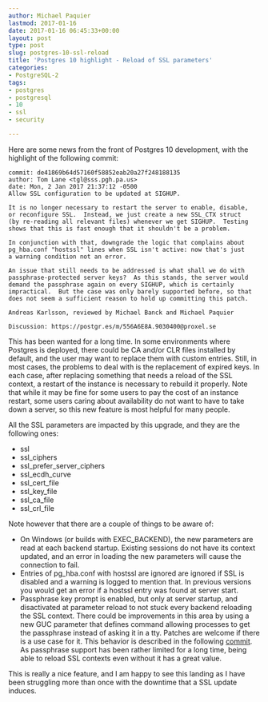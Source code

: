 ```yaml
---
author: Michael Paquier
lastmod: 2017-01-16
date: 2017-01-16 06:45:33+00:00
layout: post
type: post
slug: postgres-10-ssl-reload
title: 'Postgres 10 highlight - Reload of SSL parameters'
categories:
- PostgreSQL-2
tags:
- postgres
- postgresql
- 10
- ssl
- security

---
```


Here are some news from the front of Postgres 10 development, with the
highlight of the following commit:

    commit: de41869b64d57160f58852eab20a27f248188135
    author: Tom Lane <tgl@sss.pgh.pa.us>
    date: Mon, 2 Jan 2017 21:37:12 -0500
    Allow SSL configuration to be updated at SIGHUP.

    It is no longer necessary to restart the server to enable, disable,
    or reconfigure SSL.  Instead, we just create a new SSL_CTX struct
    (by re-reading all relevant files) whenever we get SIGHUP.  Testing
    shows that this is fast enough that it shouldn't be a problem.

    In conjunction with that, downgrade the logic that complains about
    pg_hba.conf "hostssl" lines when SSL isn't active: now that's just
    a warning condition not an error.

    An issue that still needs to be addressed is what shall we do with
    passphrase-protected server keys?  As this stands, the server would
    demand the passphrase again on every SIGHUP, which is certainly
    impractical.  But the case was only barely supported before, so that
    does not seem a sufficient reason to hold up committing this patch.

    Andreas Karlsson, reviewed by Michael Banck and Michael Paquier

    Discussion: https://postgr.es/m/556A6E8A.9030400@proxel.se

This has been wanted for a long time. In some environments where Postgres is
deployed, there could be CA and/or CLR files installed by default, and the user
may want to replace them with custom entries. Still, in most cases, the
problems to deal with is the replacement of expired keys. In each case, after
replacing something that needs a reload of the SSL context, a restart of the
instance is necessary to rebuild it properly. Note that while it may be fine
for some users to pay the cost of an instance restart, some users caring about
availability do not want to have to take down a server, so this new feature
is most helpful for many people.

All the SSL parameters are impacted by this upgrade, and they are the
following ones:

  * ssl
  * ssl\_ciphers
  * ssl\_prefer\_server\_ciphers
  * ssl\_ecdh\_curve
  * ssl\_cert\_file
  * ssl\_key\_file
  * ssl\_ca\_file
  * ssl\_crl\_file

Note however that there are a couple of things to be aware of:

  * On Windows (or builds with EXEC\_BACKEND), the new parameters are read
  at each backend startup. Existing sessions do not have its context updated,
  and an error in loading the new parameters will cause the connection to
  fail.
  * Entries of pg\_hba.conf with hostssl are ignored are ignored if
  SSL is disabled and a warning is logged to mention that. In previous
  versions you would get an error if a hostssl entry was found at server
  start.
  * Passphrase key prompt is enabled, but only at server startup, and
  disactivated at parameter reload to not stuck every backend reloading
  the SSL context. There could be improvements in this area by using a new
  GUC parameter that defines command allowing processes to get the passphrase
  instead of asking it in a tty. Patches are welcome if there is a use case
  for it. This behavior is described in the following
  [commit](http://git.postgresql.org/pg/commitdiff/6667d9a6d77b9a6eac89638ac363b6d03da253c1).
  As passphrase support has been rather limited for a long time, being able
  to reload SSL contexts even without it has a great value.

This is really a nice feature, and I am happy to see this landing as I
have been struggling more than once with the downtime that a SSL update
induces.
